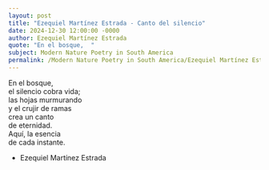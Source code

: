 ```yaml
---
layout: post
title: "Ezequiel Martínez Estrada - Canto del silencio"
date: 2024-12-30 12:00:00 -0000
author: Ezequiel Martínez Estrada
quote: "En el bosque,  "
subject: Modern Nature Poetry in South America
permalink: /Modern Nature Poetry in South America/Ezequiel Martínez Estrada/Ezequiel Martínez Estrada - Canto del silencio
---
```


En el bosque,  
el silencio cobra vida;  
las hojas murmurando  
y el crujir de ramas  
crea un canto  
de eternidad.  
Aquí, la esencia  
de cada instante.

- Ezequiel Martínez Estrada
